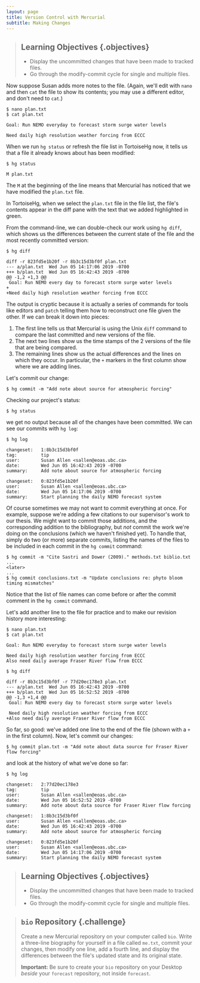```yaml
---
layout: page
title: Version Control with Mercurial
subtitle: Making Changes
---
```

> ## Learning Objectives {.objectives}
>
> * Display the uncommitted changes that have been made to tracked files.
> * Go through the modify-commit cycle for single and multiple files.

Now suppose Susan adds more notes to the file.
(Again, we'll edit with `nano` and then `cat` the file to show its contents;
you may use a different editor, and don't need to `cat`.)

~~~ {.bash}
$ nano plan.txt
$ cat plan.txt
~~~
~~~ {.output}
Goal: Run NEMO everyday to forecast storm surge water levels

Need daily high resolution weather forcing from ECCC
~~~

When we run `hg status` or refresh the file list in TortoiseHg now,
it tells us that a file it already knows about has been modified:

~~~ {.bash}
$ hg status
~~~
~~~ {.output}
M plan.txt
~~~

The `M` at the beginning of the line means that Mercurial has noticed that
we have modified the `plan.txt` file.

In TortoiseHg,
when we select the `plan.txt` file in the file list,
the file's contents appear in the diff pane with the text that we added highlighted in green.

From the command-line,
we can double-check our work using `hg diff`,
which shows us the differences between the current state of the file and the most recently committed version:

~~~ {.bash}
$ hg diff
~~~
~~~ {.output}
diff -r 823fd5e1b20f -r 8b3c15d3bf0f plan.txt
--- a/plan.txt  Wed Jun 05 14:17:06 2019 -0700
+++ b/plan.txt  Wed Jun 05 16:42:43 2019 -0700
@@ -1,2 +1,3 @@
 Goal: Run NEMO every day to forecast storm surge water levels
+
+Need daily high resolution weather forcing from ECCC
~~~

The output is cryptic because it is actually a series of commands for tools like editors and `patch` telling them how to reconstruct one file given the other.
If we can break it down into pieces:

1. The first line tells us that Mercurial is using the Unix `diff` command to compare the last committed and new versions of the file.
2. The next two lines show us the time stamps of the 2 versions of the file that are being compared.
3. The remaining lines show us the actual differences and the lines on which they occur.
   In particular,
   the `+` markers in the first column show where we are adding lines.

Let's commit our change:

~~~ {.bash}
$ hg commit -m "Add note about source for atmospheric forcing"
~~~

Checking our project's status:

~~~ {.bash}
$ hg status
~~~

we get no output because all of the changes have been committed.
We can see our commits with `hg log`:

~~~ {.bash}
$ hg log
~~~
~~~ {.output}
changeset:   1:8b3c15d3bf0f
tag:         tip
user:        Susan Allen <sallen@eoas.ubc.ca>
date:        Wed Jun 05 16:42:43 2019 -0700
summary:     Add note about source for atmospheric forcing

changeset:   0:823fd5e1b20f
user:        Susan Allen <sallen@eoas.ubc.ca>
date:        Wed Jun 05 14:17:06 2019 -0700
summary:     Start planning the daily NEMO forecast system
~~~

Of course sometimes we may not want to commit everything at once.
For example,
suppose we're adding a few citations to our supervisor's work to our thesis.
We might want to commit those additions,
and the corresponding addition to the bibliography,
but *not* commit the work we're doing on the conclusions
(which we haven't finished yet).
To handle that,
simply do two
(or more)
separate commits,
listing the names of the files to be included in each commit in the `hg commit` command:

~~~ {.bash}
$ hg commit -m "Cite Sastri and Dower (2009)." methods.txt biblio.txt
...
<later>
...
$ hg commit conclusions.txt -m "Update conclusions re: phyto bloom timing mismatches"
~~~

Notice that the list of file names can come before or after the commit comment
in the `hg commit` command.

Let's add another line to the file for practice and to make our revision
history more interesting:

~~~ {.bash}
$ nano plan.txt
$ cat plan.txt
~~~
~~~ {.output}
Goal: Run NEMO everyday to forecast storm surge water levels

Need daily high resolution weather forcing from ECCC
Also need daily average Fraser River flow from ECCC
~~~
~~~ {.bash}
$ hg diff
~~~
~~~ {.output}
diff -r 8b3c15d3bf0f -r 77d20ec178e3 plan.txt
--- a/plan.txt  Wed Jun 05 16:42:43 2019 -0700
+++ b/plan.txt  Wed Jun 05 16:52:52 2019 -0700
@@ -1,3 +1,4 @@
 Goal: Run NEMO every day to forecast storm surge water levels

 Need daily high resolution weather forcing from ECCC
+Also need daily average Fraser River flow from ECCC
~~~

So far, so good:
we've added one line to the end of the file
(shown with a `+` in the first column).
Now,
let's commit our changes:

~~~ {.bash}
$ hg commit plan.txt -m "Add note about data source for Fraser River flow forcing"
~~~

and look at the history of what we've done so far:

~~~ {.bash}
$ hg log
~~~
~~~ {.output}
changeset:   2:77d20ec178e3
tag:         tip
user:        Susan Allen <sallen@eoas.ubc.ca>
date:        Wed Jun 05 16:52:52 2019 -0700
summary:     Add note about data source for Fraser River flow forcing

changeset:   1:8b3c15d3bf0f
user:        Susan Allen <sallen@eoas.ubc.ca>
date:        Wed Jun 05 16:42:43 2019 -0700
summary:     Add note about source for atmospheric forcing

changeset:   0:823fd5e1b20f
user:        Susan Allen <sallen@eoas.ubc.ca>
date:        Wed Jun 05 14:17:06 2019 -0700
summary:     Start planning the daily NEMO forecast system
~~~


> ## Learning Objectives {.objectives}
>
> * Display the uncommitted changes that have been made to tracked files.
> * Go through the modify-commit cycle for single and multiple files.


> ## `bio` Repository {.challenge}
>
> Create a new Mercurial repository on your computer called `bio`.
> Write a three-line biography for yourself in a file called `me.txt`,
> commit your changes,
> then modify one line,
> add a fourth line,
> and display the differences between the file's updated state and its original state.
>
> **Important:** Be sure to create your `bio` repository on your Desktop *beside* your `forecast` repository,
> not inside `forecast`.
